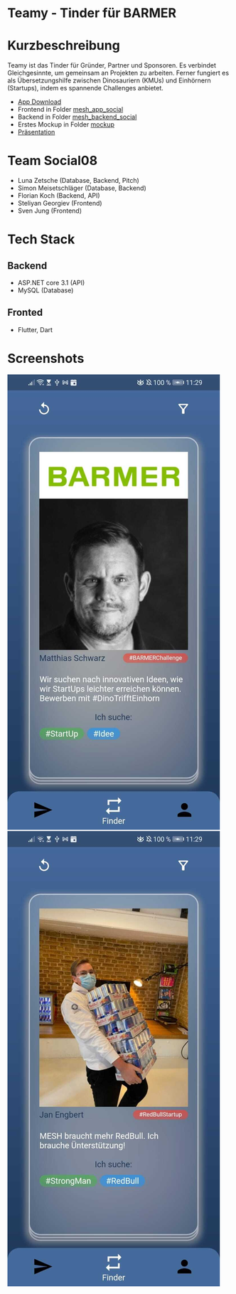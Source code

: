 # Teamy - Tinder für BARMER

# Kurzbeschreibung
Teamy ist das Tinder für Gründer, Partner und Sponsoren. Es verbindet Gleichgesinnte, um gemeinsam an Projekten zu arbeiten. Ferner fungiert es als Übersetzungshilfe zwischen Dinosauriern (KMUs) und Einhörnern (Startups), indem es spannende Challenges anbietet.

- [App Download](https://github.com/sven-jung/mesh-hackathon-s08/tree/main/mesh_app_social/apk)
- Frontend in Folder [mesh_app_social](https://github.com/sven-jung/mesh-hackathon-s08/tree/main/mesh_app_social)
- Backend in Folder [mesh_backend_social](https://github.com/sven-jung/mesh-hackathon-s08/tree/main/mesh_backend_social)
- Erstes Mockup in Folder [mockup](https://github.com/sven-jung/mesh-hackathon-s08/tree/main/mockup) 
- [Präsentation](https://www.canva.com/design/DAEXaZg0OeA/_CcWAGwUV86AIjCnGn9AWQ/view?utm_content=DAEXaZg0OeA&utm_campaign=designshare&utm_medium=link&utm_source=sharebutton)

# Team Social08
- Luna Zetsche (Database, Backend, Pitch)
- Simon Meisetschläger (Database, Backend)
- Florian Koch (Backend, API)
- Steliyan Georgiev (Frontend)
- Sven Jung (Frontend)

# Tech Stack
## Backend
- ASP.NET core 3.1 (API)
- MySQL (Database)

## Fronted
- Flutter, Dart


# Screenshots
![Screenshot 1](https://github.com/sven-jung/mesh-hackathon-s08/blob/main/mesh_app_social/pic1.jpeg)
![Screenshot 2](https://github.com/sven-jung/mesh-hackathon-s08/blob/main/mesh_app_social/pic2.jpeg)
